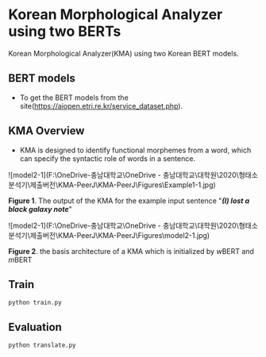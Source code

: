 # Korean Morphological Analyzer using two BERTs



Korean Morphological Analyzer(KMA) using two Korean BERT models.



## BERT models

- To get the BERT models from the site(https://aiopen.etri.re.kr/service_dataset.php).



## KMA Overview

- KMA is designed to identify functional morphemes from a word, which can specify the syntactic role of words in a sentence.

![model2-1](F:\OneDrive-충남대학교\OneDrive - 충남대학교\대학원\2020\형태소 분석기\제출버전\KMA-PeerJ\KMA-PeerJ\Figures\Example1-1.jpg)

**Figure 1**. The output of the KMA for the example input sentence "***(I) lost a black galaxy note***"

![model2-1](F:\OneDrive-충남대학교\OneDrive - 충남대학교\대학원\2020\형태소 분석기\제출버전\KMA-PeerJ\KMA-PeerJ\Figures\model2-1.jpg)

**Figure 2**. the basis architecture of a KMA which is initialized by *w*BERT and *m*BERT



## Train

```
python train.py
```



## Evaluation

```
python translate.py
```

